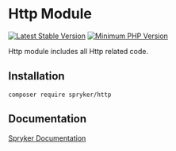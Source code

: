# Http Module
[![Latest Stable Version](https://poser.pugx.org/spryker/http/v/stable.svg)](https://packagist.org/packages/spryker/http)
[![Minimum PHP Version](https://img.shields.io/badge/php-%3E%3D%207.4-8892BF.svg)](https://php.net/)

Http module includes all Http related code.

## Installation

```
composer require spryker/http
```

## Documentation

[Spryker Documentation](https://documentation.spryker.com/module_guide/overview.htm)
